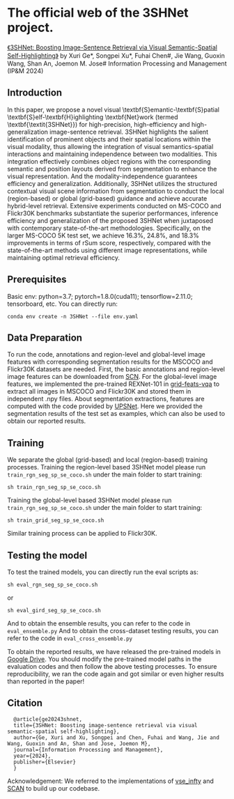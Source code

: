 # The official web of the 3SHNet project. 
[《3SHNet: Boosting Image-Sentence Retrieval via Visual Semantic-Spatial Self-Highlighting》]([https://arxiv.org/abs/2003.08813](https://www.sciencedirect.com/science/article/pii/S0306457324000761)])
by Xuri Ge*, Songpei Xu*, Fuhai Chen#, Jie Wang, Guoxin Wang, Shan An, Joemon M. Jose#
Information Processing and Management (IP&M 2024)

## Introduction
In this paper, we propose a novel visual \textbf{S}emantic-\textbf{S}patial \textbf{S}elf-\textbf{H}ighlighting \textbf{Net}work (termed \textbf{\textit{3SHNet}}) for high-precision, high-efficiency and high-generalization image-sentence retrieval. 3SHNet highlights the salient identification of prominent objects and their spatial locations within the visual modality, thus allowing the integration of visual semantics-spatial interactions and maintaining independence between two modalities. This integration effectively combines object regions with the corresponding semantic and position layouts derived from segmentation to enhance the visual representation. And the modality-independence guarantees efficiency and generalization. Additionally, 3SHNet utilizes the structured contextual visual scene information from segmentation to conduct the local (region-based) or global (grid-based) guidance and achieve accurate hybrid-level retrieval. Extensive experiments conducted on MS-COCO and Flickr30K benchmarks substantiate the superior performances, inference efficiency and generalization of the proposed 3SHNet when juxtaposed with contemporary state-of-the-art methodologies. Specifically, on the larger MS-COCO 5K test set, we achieve 16.3\%, 24.8\%, and 18.3\% improvements in terms of rSum score, respectively, compared with the state-of-the-art methods using different image representations, while maintaining optimal retrieval efficiency.


## Prerequisites
Basic env: python=3.7; pytorch=1.8.0(cuda11); tensorflow=2.11.0; tensorboard, etc. You can directly run:
```
conda env create -n 3SHNet --file env.yaml
```

## Data Preparation
To run the code, annotations and region-level and global-level image features with corresponding segmentation results for the MSCOCO and Flickr30K datasets are needed.
First, the basic annotations and region-level image features can be downloaded from [SCN](https://github.com/kuanghuei/SCAN#download-data).
For the global-level image features, we implemented the pre-trained REXNet-101 in [grid-feats-vqa](https://github.com/facebookresearch/grid-feats-vqa) to extract all images in MSCOCO and Flickr30K and stored them in independent .npy files.
About segmentation extractions, features are computed with the code provided by [UPSNet](https://github.com/uber-research/UPSNet). Here we provided the segmentation results of the test set as examples, which can also be used to obtain our reported results.

## Training
We separate the global (grid-based) and local (region-based) training processes.
Training the region-level based 3SHNet model please run ` train_rgn_seg_sp_se_coco.sh`  under the main folder to start training:
```
sh train_rgn_seg_sp_se_coco.sh
```
Training the global-level based 3SHNet model please run ` train_rgn_seg_sp_se_coco.sh`  under the main folder to start training:
```
sh train_grid_seg_sp_se_coco.sh
```

Similar training process can be applied to Flickr30K.

## Testing the model
To test the trained models, you can directly run the eval scripts as:
```
sh eval_rgn_seg_sp_se_coco.sh
```
or
```
sh eval_gird_seg_sp_se_coco.sh
```
And to obtain the ensemble results, you can refer to the code in `eval_ensemble.py`
And to obtain the cross-dataset testing results, you can refer to the code in `eval_cross_ensemble.py`

To obtain the reported results, we have released the pre-trained models in [Google Drive](xxx).
You should modify the pre-trained model paths in the evaluation codes and then follow the above testing processes.
To ensure reproducibility, we ran the code again and got similar or even higher results than reported in the paper!



## Citation
```
  @article{ge20243shnet,
  title={3SHNet: Boosting image-sentence retrieval via visual semantic-spatial self-highlighting},
  author={Ge, Xuri and Xu, Songpei and Chen, Fuhai and Wang, Jie and Wang, Guoxin and An, Shan and Jose, Joemon M},
  journal={Information Processing and Management},
  year={2024},
  publisher={Elsevier}
  }
```
Acknowledgement: We referred to the implementations of [vse_infty](https://github.com/woodfrog/vse_infty) and [SCAN](https://github.com/kuanghuei/SCAN) to build up our codebase.
